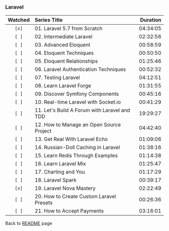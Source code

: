 ### Laravel

| Watched | Series Title | Duration |
| :-----: | :----------- | -------: |
|``[x]``|01. Laravel 5.7 from Scratch|04:34:05|
|``[ ]``|02. Intermediate Laravel|02:32:56|
|``[ ]``|03. Advanced Eloquent|00:58:59|
|``[ ]``|04. Eloquent Techniques|00:50:50|
|``[ ]``|05. Eloquent Relationships|01:25:46|
|``[ ]``|06. Laravel Authentication Techniques|00:52:32|
|``[ ]``|07. Testing Laravel|04:12:51|
|``[ ]``|08. Learn Laravel Forge|01:31:55|
|``[ ]``|09. Discover Symfony Components|00:45:16|
|``[ ]``|10. Real-time Laravel with Socket.io|00:41:29|
|``[ ]``|11. Let's Build A Forum with Laravel and TDD|19:29:27|
|``[ ]``|12. How to Manage an Open Source Project|04:42:40|
|``[ ]``|13. Get Real With Laravel Echo|01:09:06|
|``[ ]``|14. Russian-Doll Caching in Laravel|01:38:16|
|``[ ]``|15. Learn Redis Through Examples|01:14:38|
|``[ ]``|16. Learn Laravel Mix|01:25:47|
|``[ ]``|17. Charting and You|01:17:29|
|``[ ]``|18. Laravel Spark|00:39:17|
|``[x]``|19. Laravel Nova Mastery|02:22:49|
|``[ ]``|20. How to Create Custom Laravel Presets|00:26:36|
|``[ ]``|21. How to Accept Payments|03:16:01|

Back to [README](../../README.md) page